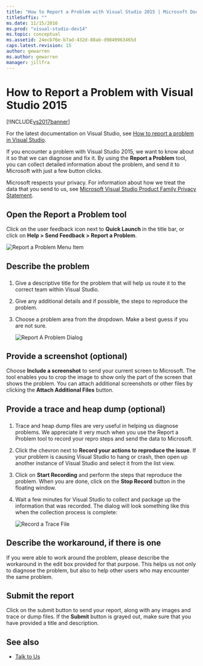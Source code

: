 ```yaml
---
title: "How to Report a Problem with Visual Studio 2015 | Microsoft Docs"
titleSuffix: ""
ms.date: 11/15/2016
ms.prod: "visual-studio-dev14"
ms.topic: conceptual
ms.assetid: 24ecb76e-b7ad-432d-88ab-d9849963465d
caps.latest.revision: 15
author: gewarren
ms.author: gewarren
manager: jillfra
---
```

# How to Report a Problem with Visual Studio 2015
[!INCLUDE[vs2017banner](../includes/vs2017banner.md)]

For the latest documentation on Visual Studio, see [How to report a problem in Visual Studio](/visualstudio/ide/how-to-report-a-problem-with-visual-studio).

If you encounter a problem with Visual Studio 2015, we want to know about it so that we can diagnose and fix it.  By using the **Report a Problem** tool, you can collect detailed  information about the problem, and send it to Microsoft with just a few button clicks.

Microsoft respects your privacy. For information about how we treat the data that you send to us, see [Microsoft Visual Studio Product Family Privacy Statement](https://www.visualstudio.com/dn948229).

## Open the Report a Problem tool

Click on the user feedback icon next to **Quick Launch** in the title bar, or click on **Help > Send Feedback > Report a Problem**.

![Report a Problem Menu Item](../ide/media/report-a-problem-menu-item.png "Report a Problem Menu Item")

## Describe the problem

### <a name="describe_the_problem"></a>

1. Give a descriptive title for the problem that will help us route it to the correct team within Visual Studio.

2. Give any additional details and if possible, the steps to reproduce the problem.

3. Choose a problem area from the dropdown. Make a best guess if you are not sure.

   ![Report A Problem Dialog](../ide/media/report-a-problem-dialog.png "Report A Problem Dialog")

## Provide a screenshot (optional)

Choose **Include a screenshot** to send your current screen to Microsoft. The tool enables you to crop the image to show only the part of the screen that shows the problem. You can attach additional screenshots or other files by clicking the **Attach Additional Files** button.

## Provide a trace and heap dump (optional)

### <a name="provide_a_trace_and_heap_dump"></a>

1. Trace and heap dump files are very useful in helping us diagnose problems.   We appreciate it very much when you use the Report a Problem tool to record your repro steps and send the data to Microsoft.

2. Click the chevron next to **Record your actions to reproduce the issue**. If your problem is causing Visual Studio to hang or crash, then open up another instance of Visual Studio and select it from the list view.

3. Click on **Start Recording** and perform the steps that reproduce the problem. When you are done, click on the **Stop Record** button in the floating window.

4. Wait a few minutes for Visual Studio to collect and package up the information that was recorded. The dialog will look something like this when the collection process is complete:

     ![Record a Trace File](../ide/media/record-a-trace-file.png "Record a Trace File")

## Describe the workaround, if there is one

If you were able to work around the problem, please describe the workaround in the edit box provided for that purpose. This helps us not only to diagnose the problem, but also to help other users who may encounter the same problem.

## Submit the report

Click on the submit button to send your report, along with any images and trace or dump files. If the **Submit** button is grayed out, make sure that you have provided a title and description.

## See also

- [Talk to Us](../ide/talk-to-us.md)
